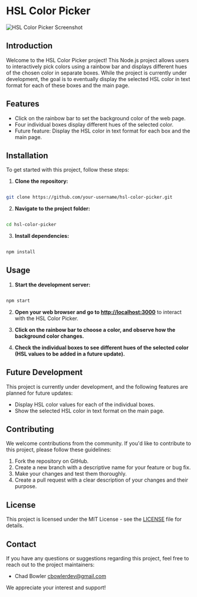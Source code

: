 # HSL Color Picker

![HSL Color Picker Screenshot](screenshot.png)

## Introduction

Welcome to the HSL Color Picker project! This Node.js project allows users to interactively pick colors using a rainbow bar and displays different hues of the chosen color in separate boxes. While the project is currently under development, the goal is to eventually display the selected HSL color in text format for each of these boxes and the main page.

## Features

- Click on the rainbow bar to set the background color of the web page.
- Four individual boxes display different hues of the selected color.
- Future feature: Display the HSL color in text format for each box and the main page.

## Installation

To get started with this project, follow these steps:

1. **Clone the repository:**

``` bash

git clone https://github.com/your-username/hsl-color-picker.git

```

2. **Navigate to the project folder:**


``` bash

cd hsl-color-picker

```

3. **Install dependencies:**


``` bash

npm install

```

## Usage

1. **Start the development server:**


``` bash

npm start

```

2. **Open your web browser and go to [http://localhost:3000](http://localhost:3000)** to interact with the HSL Color Picker.

3. **Click on the rainbow bar to choose a color, and observe how the background color changes.**

4. **Check the individual boxes to see different hues of the selected color (HSL values to be added in a future update).**

## Future Development

This project is currently under development, and the following features are planned for future updates:

- Display HSL color values for each of the individual boxes.
- Show the selected HSL color in text format on the main page.

## Contributing

We welcome contributions from the community. If you'd like to contribute to this project, please follow these guidelines:

1. Fork the repository on GitHub.
2. Create a new branch with a descriptive name for your feature or bug fix.
3. Make your changes and test them thoroughly.
4. Create a pull request with a clear description of your changes and their purpose.

## License

This project is licensed under the MIT License - see the [LICENSE](LICENSE) file for details.

## Contact

If you have any questions or suggestions regarding this project, feel free to reach out to the project maintainers:

- Chad Bowler cbowlerdev@gmail.com


We appreciate your interest and support!
